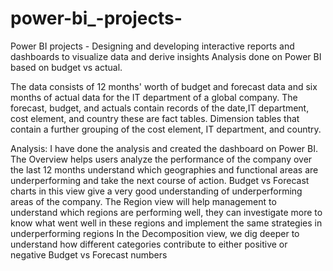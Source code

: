 # power-bi_-projects-
Power BI projects - Designing and developing interactive reports and dashboards to visualize data and derive insights 
Analysis done on Power BI based on budget vs actual.

The data consists of 12 months' worth of budget and forecast data and six months of actual data for the IT department of a global company.
The forecast, budget, and actuals contain records of the date,IT department, cost element, and country these are fact tables.
Dimension tables that contain a further grouping of the cost element, IT department, and country.

Analysis: I have done the analysis and created the dashboard on Power BI. 
The Overview helps users analyze the performance of the company over the last 12 months understand which geographies and functional areas are underperforming and take the next course of action.
Budget vs Forecast charts in this view give a very good understanding of underperforming areas of the company. 
The Region view will help management to understand which regions are performing well, they can investigate more to know what went well in these regions and implement the same strategies in underperforming regions
In the Decomposition view, we dig deeper to understand how different categories contribute to either positive or negative Budget vs Forecast numbers


